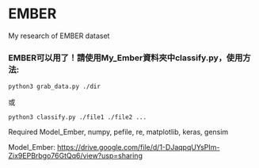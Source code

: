 # EMBER
My research of EMBER dataset

### EMBER可以用了！請使用My_Ember資料夾中classify.py，使用方法:
```
python3 grab_data.py ./dir
```
或
```
python3 classify.py ./file1 ./file2 ...
```
Required Model_Ember, numpy, pefile, re, matplotlib, keras, gensim

Model_Ember: https://drive.google.com/file/d/1-DJaqpqUYsPIm-Zix9EPBrbgo76GtQq6/view?usp=sharing
